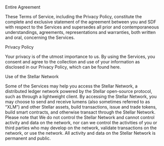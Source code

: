 Entire Agreement

These Terms of Service, including the Privacy Policy, constitute the complete and exclusive statement of the agreement between you and SDF with respect to the Services and supersedes all prior and contemporaneous understandings, agreements, representations and warranties, both written and oral, concerning the Services.

Privacy Policy

Your privacy is of the utmost importance to us. By using the Services, you consent and agree to the collection and use of your information as disclosed in our Privacy Policy, which can be found here.

Use of the Stellar Network

Some of the Services may help you access the Stellar Network, a distributed ledger network powered by the Stellar open-source protocol, such as through a lightweight client. By accessing the Stellar Network, you may choose to send and receive lumens (also sometimes referred to as “XLM”) and other Stellar assets, build transactions, issue and trade tokens, build smart contracts, and otherwise transact through the Stellar Network. Please note that We do not control the Stellar Network and cannot control activity and data on the network, nor can we control the activities of you or third parties who may develop on the network, validate transactions on the network, or use the network. All activity and data on the Stellar Network is permanent and public.
